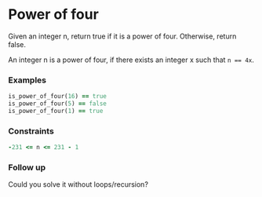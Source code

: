 # Power of four

Given an integer n, return true if it is a power of four. Otherwise, return false.

An integer n is a power of four, if there exists an integer x such that `n == 4x`.

### Examples
```ruby
is_power_of_four(16) == true
is_power_of_four(5) == false
is_power_of_four(1) == true
```

### Constraints
```ruby
-231 <= n <= 231 - 1
```

### Follow up

Could you solve it without loops/recursion?
